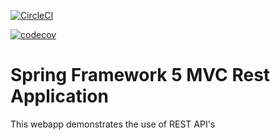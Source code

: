 [![CircleCI](https://circleci.com/gh/indranil1741997/spring5-mvc-test.svg?style=svg)](https://circleci.com/gh/indranil1741997/spring5-mvc-test)

[![codecov](https://codecov.io/gh/indranil1741997/spring5-mvc-test/branch/master/graph/badge.svg?token=02XH251NN2)](https://codecov.io/gh/indranil1741997/spring5-mvc-test)

# Spring Framework 5 MVC Rest Application

This webapp demonstrates the use of REST API's